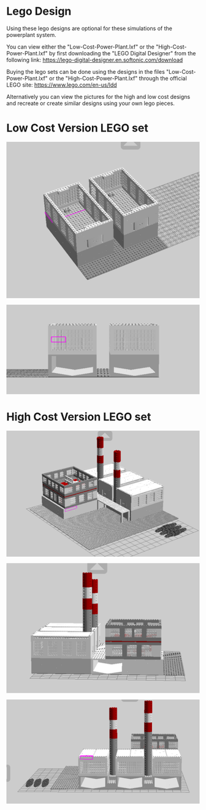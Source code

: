 # Lego Design

Using these lego designs are optional for these simulations of the powerplant system. 

You can view either the "Low-Cost-Power-Plant.lxf" or the "High-Cost-Power-Plant.lxf" by first downloading the "LEGO Digital Designer" from the following link:
https://lego-digital-designer.en.softonic.com/download

Buying the lego sets can be done using the designs in the files "Low-Cost-Power-Plant.lxf" or the "High-Cost-Power-Plant.lxf" through the official LEGO site:
https://www.lego.com/en-us/ldd

Alternatively you can view the pictures for the high and low cost designs and recreate or create similar designs using your own lego pieces. 



# Low Cost Version LEGO set



![alt text](https://github.com/Jordan-z5214614/IT-Project-GROUPNAME/blob/master/Lego%20Design%20(optional)/LEGO%20Design%20Pictures/Low-Cost-Picture1.png)

![alt text](https://github.com/Jordan-z5214614/IT-Project-GROUPNAME/blob/master/Lego%20Design%20(optional)/LEGO%20Design%20Pictures/Low-Cost-Picture2.png)



# High Cost Version LEGO set



![alt text](https://github.com/Jordan-z5214614/IT-Project-GROUPNAME/blob/master/Lego%20Design%20(optional)/LEGO%20Design%20Pictures/High-Cost-Picture1.png)

![alt text](https://github.com/Jordan-z5214614/IT-Project-GROUPNAME/blob/master/Lego%20Design%20(optional)/LEGO%20Design%20Pictures/High-Cost-Picture2.png)

![alt text](https://github.com/Jordan-z5214614/IT-Project-GROUPNAME/blob/master/Lego%20Design%20(optional)/LEGO%20Design%20Pictures/High-Cost-Picture3.png)


